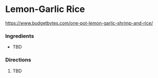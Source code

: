 # Lemon-Garlic Rice

https://www.budgetbytes.com/one-pot-lemon-garlic-shrimp-and-rice/

### Ingredients

- TBD

### Directions

1. TBD
